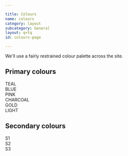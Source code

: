 ```yaml
---

title: Colours
name: colours
category: layout
subcategory: General
layout: q+tq
id: colours-page

---
```


<div class="lead"><p>We'll use a fairly restrained colour palette across the site.</p></div>

## Primary colours

<div class="c-swatch c-swatch--teal">TEAL</div>
<div class="c-swatch c-swatch--blue">BLUE</div>
<div class="c-swatch c-swatch--pink">PINK</div>
<div class="c-swatch c-swatch--charcoal">CHARCOAL</div>
<div class="c-swatch c-swatch--gold">GOLD</div>
<div class="c-swatch c-swatch--light">LIGHT</div>

## Secondary colours

<div class="c-swatch c-swatch--s1">S1</div>
<div class="c-swatch c-swatch--s2">S2</div>
<div class="c-swatch c-swatch--s3">S3</div>
